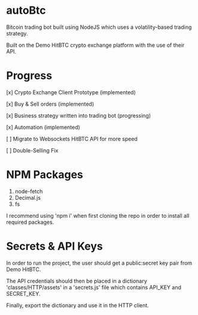 # autoBtc
Bitcoin trading bot built using NodeJS which uses a volatility-based trading strategy.

Built on the Demo HitBTC crypto exchange platform with the use of their API.

# Progress
[x] Crypto Exchange Client Prototype (implemented)

[x] Buy & Sell orders (implemented)

[x] Business strategy written into trading bot (progressing)

[x] Automation (implemented)

[ ] Migrate to Websockets HitBTC API for more speed 

[ ] Double-Selling Fix

# NPM Packages
1. node-fetch
2. Decimal.js
3. fs

I recommend using 'npm i' when first cloning the repo in order to install all required packages.

# Secrets & API Keys
In order to run the project, the user should get a public:secret key pair from Demo HitBTC.

The API credentials should then be placed in a dictionary 'classes/HTTP/assets' in a 'secrets.js' file which contains API_KEY and SECRET_KEY. 

Finally, export the dictionary and use it in the HTTP client.

